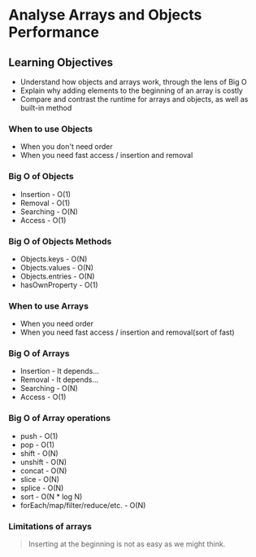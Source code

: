 # Analyse Arrays and Objects Performance

## Learning Objectives

* Understand how objects and arrays work, through the lens of Big O
* Explain why adding elements to the beginning of an array is costly
* Compare and contrast the runtime for arrays and objects, as well as built-in method


### When to use Objects

* When you don't need order
* When you need fast access / insertion and removal

### Big O of Objects

* Insertion - O(1)
* Removal - O(1)
* Searching - O(N)
* Access - O(1)

### Big O of Objects Methods

* Objects.keys - O(N)
* Objects.values - O(N)
* Objects.entries - O(N)
* hasOwnProperty - O(1)

### When to use Arrays

* When you need order
* When you need fast access / insertion and removal(sort of fast)

### Big O of Arrays

* Insertion - It depends...
* Removal - It depends...
* Searching - O(N)
* Access - O(1)

### Big O of Array operations

* push - O(1)
* pop - O(1)
* shift - O(N)
* unshift - O(N)
* concat - O(N)
* slice - O(N)
* splice - O(N)
* sort - O(N * log N)
* forEach/map/filter/reduce/etc. - O(N)

### Limitations of arrays

> Inserting at the beginning is not as easy as we might think.
